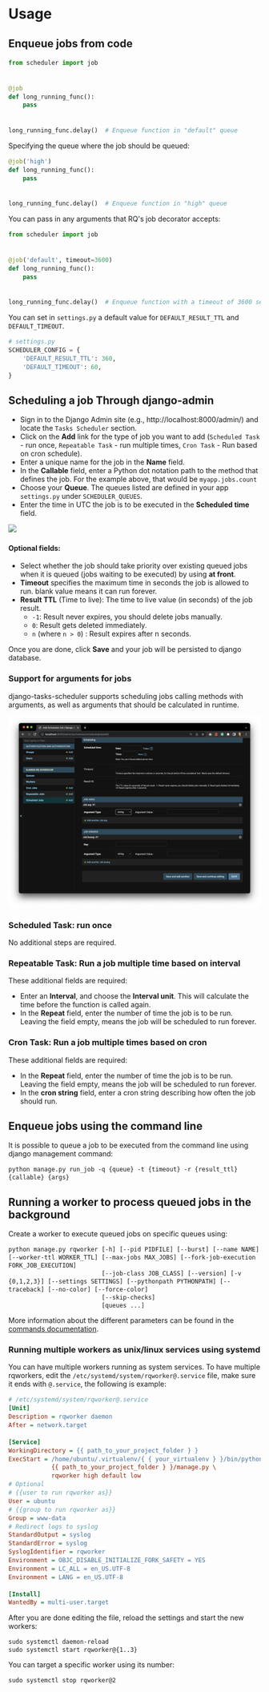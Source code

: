 # Usage

## Enqueue jobs from code

```python
from scheduler import job


@job
def long_running_func():
    pass


long_running_func.delay()  # Enqueue function in "default" queue
```

Specifying the queue where the job should be queued:

```python
@job('high')
def long_running_func():
    pass


long_running_func.delay()  # Enqueue function in "high" queue
```

You can pass in any arguments that RQ's job decorator accepts:

```python
from scheduler import job


@job('default', timeout=3600)
def long_running_func():
    pass


long_running_func.delay()  # Enqueue function with a timeout of 3600 seconds.
```

You can set in `settings.py` a default value for `DEFAULT_RESULT_TTL` and `DEFAULT_TIMEOUT`.

```python
# settings.py
SCHEDULER_CONFIG = {
    'DEFAULT_RESULT_TTL': 360,
    'DEFAULT_TIMEOUT': 60,
}
```

## Scheduling a job Through django-admin

* Sign in to the Django Admin site (e.g., http://localhost:8000/admin/) and locate the `Tasks Scheduler` section.
* Click on the **Add** link for the type of job you want to add (`Scheduled Task` - run once, `Repeatable Task` - run
  multiple times, `Cron Task` - Run based on cron schedule).
* Enter a unique name for the job in the **Name** field.
* In the **Callable** field, enter a Python dot notation path to the method that defines the job. For the example
  above, that would be `myapp.jobs.count`
* Choose your **Queue**.
  The queues listed are defined in your app `settings.py` under `SCHEDULER_QUEUES`.
* Enter the time in UTC the job is to be executed in the **Scheduled time** field.

![](media/add-scheduled-job.jpg)

#### Optional fields:

* Select whether the job should take priority over existing queued jobs when it is queued (jobs waiting to be executed)
  by using **at front**.
* **Timeout** specifies the maximum time in seconds the job is allowed to run. blank value means it can run forever.
* **Result TTL** (Time to live): The time to live value (in seconds) of the job result.
    - `-1`: Result never expires, you should delete jobs manually.
    - `0`: Result gets deleted immediately.
    - `n` (where `n > 0`) : Result expires after n seconds.

Once you are done, click **Save** and your job will be persisted to django database.

### Support for arguments for jobs

django-tasks-scheduler supports scheduling jobs calling methods with arguments, as well as arguments that should be
calculated in runtime.

![](media/add-args.jpg)

### Scheduled Task: run once

No additional steps are required.

### Repeatable Task: Run a job multiple time based on interval

These additional fields are required:

* Enter an **Interval**, and choose the **Interval unit**. This will calculate the time before the function is called
  again.
* In the **Repeat** field, enter the number of time the job is to be run. Leaving the field empty, means the job will
  be scheduled to run forever.

### Cron Task: Run a job multiple times based on cron

These additional fields are required:

* In the **Repeat** field, enter the number of time the job is to be run. Leaving the field empty, means the job will be
  scheduled to run forever.
* In the **cron string** field, enter a cron string describing how often the job should run.

## Enqueue jobs using the command line

It is possible to queue a job to be executed from the command line
using django management command:

```shell
python manage.py run_job -q {queue} -t {timeout} -r {result_ttl} {callable} {args}
```

## Running a worker to process queued jobs in the background

Create a worker to execute queued jobs on specific queues using:

```shell
python manage.py rqworker [-h] [--pid PIDFILE] [--burst] [--name NAME] [--worker-ttl WORKER_TTL] [--max-jobs MAX_JOBS] [--fork-job-execution FORK_JOB_EXECUTION]
                          [--job-class JOB_CLASS] [--version] [-v {0,1,2,3}] [--settings SETTINGS] [--pythonpath PYTHONPATH] [--traceback] [--no-color] [--force-color]
                          [--skip-checks]
                          [queues ...]

```

More information about the different parameters can be found in the [commands documentation](commands.md).

### Running multiple workers as unix/linux services using systemd

You can have multiple workers running as system services.
To have multiple rqworkers, edit the `/etc/systemd/system/rqworker@.service`
file, make sure it ends with `@.service`, the following is example:

```ini
# /etc/systemd/system/rqworker@.service
[Unit]
Description = rqworker daemon
After = network.target

[Service]
WorkingDirectory = {{ path_to_your_project_folder } }
ExecStart = /home/ubuntu/.virtualenv/{ { your_virtualenv } }/bin/python \
            {{ path_to_your_project_folder } }/manage.py \
            rqworker high default low
# Optional
# {{user to run rqworker as}}
User = ubuntu
# {{group to run rqworker as}}
Group = www-data
# Redirect logs to syslog
StandardOutput = syslog
StandardError = syslog
SyslogIdentifier = rqworker
Environment = OBJC_DISABLE_INITIALIZE_FORK_SAFETY = YES
Environment = LC_ALL = en_US.UTF-8
Environment = LANG = en_US.UTF-8

[Install]
WantedBy = multi-user.target
```

After you are done editing the file, reload the settings and start the new workers:

```shell
sudo systemctl daemon-reload
sudo systemctl start rqworker@{1..3}
```

You can target a specific worker using its number:

```shell
sudo systemctl stop rqworker@2
```
